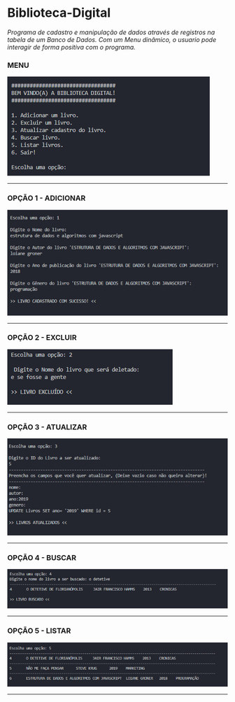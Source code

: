 # Biblioteca-Digital
*Programa de cadastro e manipulação de dados através de registros na tabela de um Banco de Dados. 
Com um Menu dinâmico, o usuario pode interagir de forma positiva com o programa.*
</br>

### MENU
<img src="/assets/menu.jpeg">
<hr>

### OPÇÃO 1 - ADICIONAR
<img src="/assets/adicionar.jpeg">
<hr>

### OPÇÃO 2 - EXCLUIR
<img src="/assets/excluir.jpeg">
<hr>

### OPÇÃO 3 - ATUALIZAR
<img src="/assets/atualizar.jpeg">
<hr>

### OPÇÃO 4 - BUSCAR
<img src="/assets/buscar.jpeg">
<hr>

### OPÇÃO 5 - LISTAR
<img src="/assets/listar.jpeg">
<hr>
